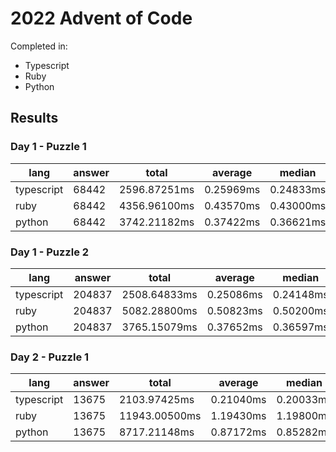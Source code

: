 # 2022 Advent of Code

Completed in:

- Typescript
- Ruby
- Python

## Results

### Day 1 - Puzzle 1

| lang       | answer | total        | average   | median    | p95       | p99       |
| ---------- | ------ | ------------ | --------- | --------- | --------- | --------- |
| typescript | 68442  | 2596.87251ms | 0.25969ms | 0.24833ms | 0.32276ms | 0.43224ms |
| ruby       | 68442  | 4356.96100ms | 0.43570ms | 0.43000ms | 0.53300ms | 0.63200ms |
| python     | 68442  | 3742.21182ms | 0.37422ms | 0.36621ms | 0.42486ms | 0.50998ms |

### Day 1 - Puzzle 2

| lang       | answer | total        | average   | median    | p95       | p99       |
| ---------- | ------ | ------------ | --------- | --------- | --------- | --------- |
| typescript | 204837 | 2508.64833ms | 0.25086ms | 0.24148ms | 0.31621ms | 0.41085ms |
| ruby       | 204837 | 5082.28800ms | 0.50823ms | 0.50200ms | 0.60400ms | 0.68500ms |
| python     | 204837 | 3765.15079ms | 0.37652ms | 0.36597ms | 0.42701ms | 0.52619ms |

### Day 2 - Puzzle 1

| lang       | answer | total         | average   | median    | p95       | p99       |
| ---------- | ------ | ------------- | --------- | --------- | --------- | --------- |
| typescript | 13675  | 2103.97425ms  | 0.21040ms | 0.20033ms | 0.26925ms | 0.37068ms |
| ruby       | 13675  | 11943.00500ms | 1.19430ms | 1.19800ms | 1.30800ms | 1.42900ms |
| python     | 13675  | 8717.21148ms  | 0.87172ms | 0.85282ms | 0.97084ms | 1.14918ms |
